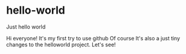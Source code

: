 # hello-world
Just hello world



Hi everyone!
It's my first try to use github
Of course It's also a just tiny changes to the helloworld project.
Let's see!
